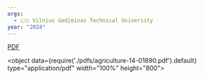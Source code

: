 ```yaml
---
orgs:
  - 🇱🇹 Vilnius Gediminas Technical University
year: "2024"
---
```


[PDF](pdfs/agriculture-14-01890.pdf)

<object data={require('./pdfs/agriculture-14-01890.pdf').default} type="application/pdf" width="100%" height="800"></object>

